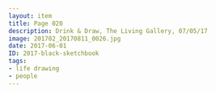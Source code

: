 ```yaml
---
layout: item
title: Page 020
description: Drink & Draw, The Living Gallery, 07/05/17
image: 201702_20170811_0026.jpg
date: 2017-06-01
ID: 2017-black-sketchbook
tags: 
- life drawing 
- people
---
```

